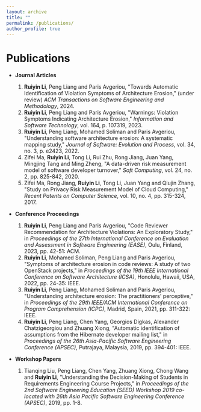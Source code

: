 ```yaml
---
layout: archive
title: ""
permalink: /publications/
author_profile: true
---
```


<!-- {% if author.googlescholar %}
  You can also find my articles on <u><a href="{{author.googlescholar}}">my Google Scholar profile</a>.</u>
{% endif %}

{% include base_path %}

{% for post in site.publications reversed %}
  {% include archive-single.html %}
{% endfor %} -->

Publications
======
- **Journal Articles**
  1. **Ruiyin Li**, Peng Liang and Paris Avgeriou, "Towards Automatic Identification of Violation Symptoms of Architecture Erosion," (under review) *ACM Transactions on Software Engineering and Methodology*, 2024.
  2. **Ruiyin Li**, Peng Liang and Paris Avgeriou, "Warnings: Violation Symptoms Indicating Architecture Erosion," *Information and Software Technology*, vol. 164, p. 107319, 2023.
  3. **Ruiyin Li**, Peng Liang, Mohamed Soliman and Paris Avgeriou, "Understanding software architecture erosion: A systematic mapping study," *Journal of Software: Evolution and Process*, vol. 34, no. 3, p. e2423, 2022.
  4. Zifei Ma, **Ruiyin Li**, Tong Li, Rui Zhu, Rong Jiang, Juan Yang, Mingjing Tang and Ming Zheng, "A data-driven risk measurement model of software developer turnover," *Soft Computing*, vol. 24, no. 2, pp. 825-842, 2020.
  5. Zifei Ma, Rong Jiang, **Ruiyin Li**, Tong Li, Juan Yang and Qiujin Zhang, "Study on Privacy Risk Measurement Model of Cloud Computing," *Recent Patents on Computer Science*, vol. 10, no. 4, pp. 315-324, 2017.


- **Conference Proceedings**
  1. **Ruiyin Li**, Peng Liang and Paris Avgeriou, "Code Reviewer Recommendation for Architecture Violations: An Exploratory Study," in *Proceedings of the 27th International Conference on Evaluation and Assessment in Software Engineering (EASE)*, Oulu, Finland, 2023, pp. 42-51: ACM.
  2. **Ruiyin Li**, Mohamed Soliman, Peng Liang and Paris Avgeriou, "Symptoms of architecture erosion in code reviews: A study of two OpenStack projects," in *Proceedings of the 19th IEEE International Conference on Software Architecture (ICSA)*, Honolulu, Hawaii, USA, 2022, pp. 24-35: IEEE.
  3. **Ruiyin Li**, Peng Liang, Mohamed Soliman and Paris Avgeriou, "Understanding architecture erosion: The practitioners' perceptive," in *Proceedings of the 29th IEEE/ACM International Conference on Program Comprehension (ICPC)*, Madrid, Spain, 2021, pp. 311-322: IEEE.
  4. **Ruiyin Li**, Peng Liang, Chen Yang, Georgios Digkas, Alexander Chatzigeorgiou and Zhuang Xiong, "Automatic identification of assumptions from the Hibernate developer mailing list," in *Proceedings of the 26th Asia-Pacific Software Engineering Conference (APSEC)*, Putrajaya, Malaysia, 2019, pp. 394-401: IEEE.

- **Workshop Papers**
  1. Tianqing Liu, Peng Liang, Chen Yang, Zhuang Xiong, Chong Wang and **Ruiyin Li**, "Understanding the Decision-Making of Students in Requirements Engineering Course Projects," in *Proceedings of the 2nd Software Engineering Education (SEED) Workshop 2019 co-located with 26th Asia Pacific Software Engineering Conference (APSEC)*, 2019, pp. 1-8.

